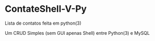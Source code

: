 # ContateShell-V-Py
Lista de contatos feita em python(3)

Um CRUD Simples (sem GUI apenas Shell) entre Python(3) e MySQL
